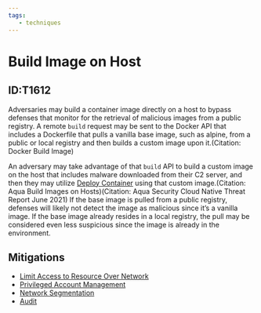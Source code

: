 ```yaml
---
tags:
   - techniques
---
```

# Build Image on Host
## ID:T1612
Adversaries may build a container image directly on a host to bypass defenses that monitor for the retrieval of malicious images from a public registry. A remote <code>build</code> request may be sent to the Docker API that includes a Dockerfile that pulls a vanilla base image, such as alpine, from a public or local registry and then builds a custom image upon it.(Citation: Docker Build Image)

An adversary may take advantage of that <code>build</code> API to build a custom image on the host that includes malware downloaded from their C2 server, and then they may utilize [Deploy Container](/mitre/techniques/T1610) using that custom image.(Citation: Aqua Build Images on Hosts)(Citation: Aqua Security Cloud Native Threat Report June 2021) If the base image is pulled from a public registry, defenses will likely not detect the image as malicious since it’s a vanilla image. If the base image already resides in a local registry, the pull may be considered even less suspicious since the image is already in the environment. 
## Mitigations
* [Limit Access to Resource Over Network](/mitre/mitigations/M1035)
* [Privileged Account Management](/mitre/mitigations/M1026)
* [Network Segmentation](/mitre/mitigations/M1030)
* [Audit](/mitre/mitigations/M1047)

